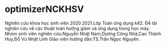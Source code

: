 # optimizerNCKHSV
Nghiên cứu khoa học sinh viên 2020 2021.Lớp Toán ứng dụng k42.
Đề tài nghiên cứu về các thuật toán hướng giảm và ứng dụng trong học máy.
Nhóm sinh viên nghiên cứu:Nguyễn Nhật Nam,Dương Công Nhã,Cao Thành Huy,Đỗ Vũ Nhật Linh
Giáo viên hướng dẫn:TS.Trần Ngọc Nguyên.
